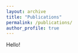 ```yaml
---
layout: archive
title: "Publications"
permalink: /publications/
author_profile: true
---
```


Hello!

